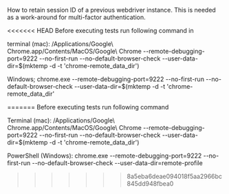 How to retain session ID of a previous webdriver instance.  This is needed as a work-around for multi-factor authentication.

<<<<<<< HEAD
Before executing tests run following command in 

terminal (mac):
/Applications/Google\ Chrome.app/Contents/MacOS/Google\ Chrome --remote-debugging-port=9222 --no-first-run --no-default-browser-check --user-data-dir=$(mktemp -d -t 'chrome-remote_data_dir')

Windows;
chrome.exe --remote-debugging-port=9222 --no-first-run --no-default-browser-check --user-data-dir=$(mktemp -d -t 'chrome-remote_data_dir'

=======
Before executing tests run following command 

Terminal (mac):
/Applications/Google\ Chrome.app/Contents/MacOS/Google\ Chrome --remote-debugging-port=9222 --no-first-run --no-default-browser-check --user-data-dir=$(mktemp -d -t 'chrome-remote_data_dir')

PowerShell (Windows):
chrome.exe --remote-debugging-port=9222 --no-first-run --no-default-browser-check --user-data-dir=remote-profile
>>>>>>> 8a5eba6deae094018f5aa2966bc845dd948fbea0

